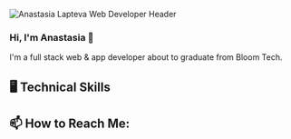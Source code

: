 ![Anastasia Lapteva Web Developer Header](https://imgur.com/9yOFavL.jpg)
### Hi, I'm Anastasia 👋

I'm a full stack web & app developer about to graduate from Bloom Tech.

## 🖥 Technical Skills

## 📫 How to Reach Me:

<!--
**anastasia-lapteva/anastasia-lapteva** is a ✨ _special_ ✨ repository because its `README.md` (this file) appears on your GitHub profile.

Here are some ideas to get you started:

- 🔭 I’m currently working on ...
- 🌱 I’m currently learning ...
- 👯 I’m looking to collaborate on ...
- 🤔 I’m looking for help with ...
- 💬 Ask me about ...
- 📫 How to reach me: ...
- 😄 Pronouns: ...
- ⚡ Fun fact: ...
-->
